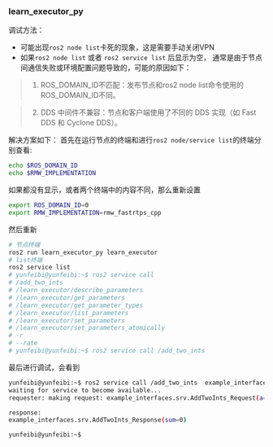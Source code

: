 ### learn_executor_py
调试方法：
- 可能出现`ros2 node list`卡死的现象，这是需要手动关闭VPN
- 如果`ros2 node list` 或者 `ros2 service list` 后显示为空， 通常是由于节点间通信失败或环境配置问题导致的，可能的原因如下：
> 1. ROS_DOMAIN_ID不匹配：发布节点和ros2 node list命令使用的ROS_DOMAIN_ID不同。

> 2. DDS 中间件不兼容：节点和客户端使用了不同的 DDS 实现（如 Fast DDS 和 Cyclone DDS）。

解决方案如下：
首先在运行节点的终端和进行`ros2 node/service list`的终端分别查看:
```bash
echo $ROS_DOMAIN_ID
echo $RMW_IMPLEMENTATION
```

如果都没有显示，或者两个终端中的内容不同，那么重新设置
```bash
export ROS_DOMAIN_ID=0
export RMW_IMPLEMENTATION=rmw_fastrtps_cpp
```

然后重新
```bash
# 节点终端
ros2 run learn_executor_py learn_executor
# list终端
ros2 service list
# yunfeibi@yunfeibi:~$ ros2 service call 
# /add_two_ints
# /learn_executor/describe_parameters
# /learn_executor/get_parameters
# /learn_executor/get_parameter_types
# /learn_executor/list_parameters
# /learn_executor/set_parameters
# /learn_executor/set_parameters_atomically
# -r
# --rate
# yunfeibi@yunfeibi:~$ ros2 service call /add_two_ints 
```

最后进行调试，会看到
```bash
yunfeibi@yunfeibi:~$ ros2 service call /add_two_ints  example_interfaces/srv/AddTwoInts 
waiting for service to become available...
requester: making request: example_interfaces.srv.AddTwoInts_Request(a=0, b=0)

response:
example_interfaces.srv.AddTwoInts_Response(sum=0)

yunfeibi@yunfeibi:~$ 
```
